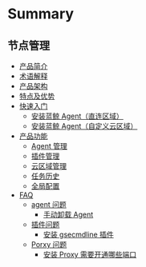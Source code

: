 # Summary

## 节点管理
* [产品简介](产品白皮书/Introduce/Overview.md)
* [术语解释](产品白皮书/Introduce/Terms.md)
* [产品架构](产品白皮书/Introduce/Architecture.md)
* [特点及优势](产品白皮书/Introduce/Advantage.md)
* [快速入门]()
    * [安装蓝鲸 Agent（直连区域）](产品白皮书/QuickStart/DefaultAreaInstallAgent.md)
    * [安装蓝鲸 Agent（自定义云区域）](产品白皮书/QuickStart/CustomCloudAreaInstallAgent.md)
* [产品功能]()
    * [Agent 管理](产品白皮书/Feature/Agent.md)
    * [插件管理](产品白皮书/Feature/Plugin.md)
    * [云区域管理](产品白皮书/Feature/CloudArea.md)
    * [任务历史](产品白皮书/Feature/History.md)
    * [全局配置](产品白皮书/Feature/Globe.md)
* [FAQ]()
    * [agent 问题]()
        * [手动卸载 Agent](产品白皮书/FAQ/agent问题/手动卸载Agent.md)
    * [插件问题]()
        * [安装 gsecmdline 插件](产品白皮书/FAQ/插件问题/安装gsecmdline插件报错.md)
    * [Porxy 问题]()
        * [安装 Proxy 需要开通哪些端口](产品白皮书/FAQ/Proxy问题/安装Proxy需要开通哪些端口.md)
